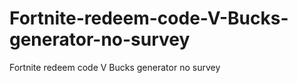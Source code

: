 # Fortnite-redeem-code-V-Bucks-generator-no-survey
Fortnite redeem code V Bucks generator no survey

